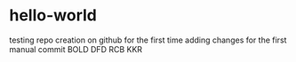 # hello-world
testing repo creation on github for the first time
adding changes for the first manual commit
BOLD
DFD
RCB
KKR

